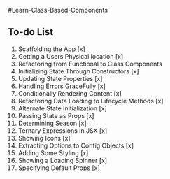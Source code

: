 #Learn-Class-Based-Components

## To-do List

1. Scaffolding the App [x]
2. Getting a Users Physical location [x]
3. Refactoring from Functional to Class Components
4. Initializing State Through Constructors [x]
5. Updating State Properties [x]
6. Handling Errors GraceFully [x]
7. Conditionally Rendering Content [x]
8. Refactoring Data Loading to Lifecycle Methods [x]
9. Alternate State Initialization [x]
10. Passing State as Props [x]
11. Determining Season [x]
12. Ternary Expressions in JSX [x]
13. Showing Icons [x]
14. Extracting Options to Config Objects [x]
15. Adding Some Styling [x]
16. Showing a Loading Spinner [x]
17. Specifying Default Props [x]
